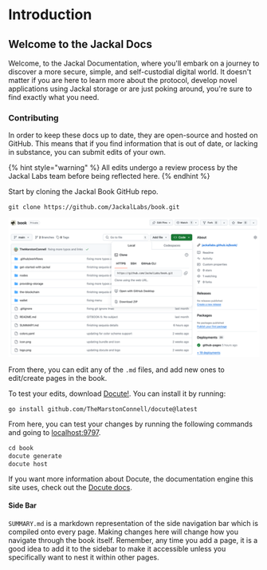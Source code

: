 # Introduction

## Welcome to the Jackal Docs

Welcome, to the Jackal Documentation, where you'll embark on a journey to discover a more secure, simple, and self-custodial digital world. It doesn't matter if you are here to learn more about the protocol, develop novel applications using Jackal storage or are just poking around, you're sure to find exactly what you need.

### Contributing

In order to keep these docs up to date, they are open-source and hosted on GitHub. This means that if you find information that is out of date, or lacking in substance, you can submit edits of your own.

{% hint style="warning" %}
All edits undergo a review process by the Jackal Labs team before being reflected here.
{% endhint %}

Start by cloning the Jackal Book GitHub repo.
```shell
git clone https://github.com/JackalLabs/book.git
```

![Jackal Book Github Page](readme_imgs/img.png)

From there, you can edit any of the `.md` files, and add new ones to edit/create pages in the book.

To test your edits, download [Docute!](https://github.com/TheMarstonConnell/docute). You can install it by running:
```shell
go install github.com/TheMarstonConnell/docute@latest
```

From here, you can test your changes by running the following commands and going to [localhost:9797](http://localhost:9797).

```shell
cd book
docute generate
docute host
```

If you want more information about Docute, the documentation engine this site uses, check out the [Docute docs](https://docute.egoist.dev/).

#### Side Bar

`SUMMARY.md` is a markdown representation of the side navigation bar which is compiled onto every page. Making changes here will change how you navigate through the book itself. Remember, any time you add a page, it is a good idea to add it to the sidebar to make it accessible unless you specifically want to nest it within other pages. 
